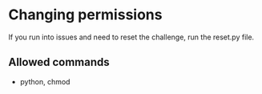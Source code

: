 # Changing permissions

If you run into issues and need to reset the challenge, run the reset.py file.

## Allowed commands

* python, chmod
